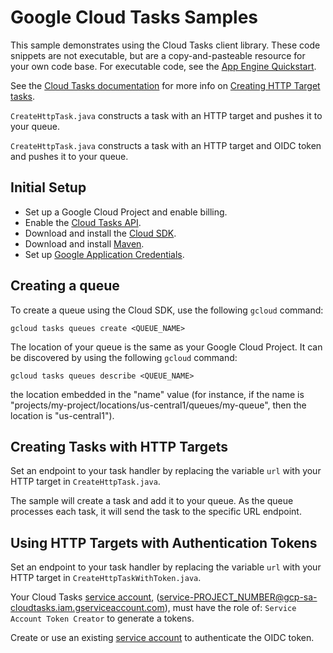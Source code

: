 # Google Cloud Tasks Samples

This sample demonstrates using the Cloud Tasks client library. These code snippets
are not executable, but are a copy-and-pasteable resource for your own code
base. For executable code, see the [App Engine Quickstart](https://cloud.google.com/tasks/docs/quickstart-appengine).

See the [Cloud Tasks documentation](https://cloud.google.com/tasks/docs/) for more info on [Creating HTTP Target tasks](https://cloud.google.com/tasks/docs/creating-http-target-tasks).

`CreateHttpTask.java` constructs a task with an HTTP target and pushes it
to your queue.

`CreateHttpTask.java` constructs a task with an HTTP target and OIDC token and
pushes it to your queue.

## Initial Setup

 * Set up a Google Cloud Project and enable billing.
 * Enable the
 [Cloud Tasks API](https://console.cloud.google.com/launcher/details/google/cloudtasks.googleapis.com).
 * Download and install the [Cloud SDK](https://cloud.google.com/sdk).
 * Download and install [Maven](http://maven.apache.org/install.html).
 * Set up [Google Application Credentials](https://cloud.google.com/docs/authentication/getting-started).

## Creating a queue

To create a queue using the Cloud SDK, use the following `gcloud` command:

```
gcloud tasks queues create <QUEUE_NAME>
```

The location of your queue is the same as your Google Cloud Project. It can be discovered by using the following `gcloud` command:

```
gcloud tasks queues describe <QUEUE_NAME>
```
the location embedded in the "name" value (for instance, if the name is
"projects/my-project/locations/us-central1/queues/my-queue", then the
location is "us-central1").

## Creating Tasks with HTTP Targets

Set an endpoint to your task handler by replacing the variable `url` with your
HTTP target in `CreateHttpTask.java`.

The sample will create a task and add it to your queue. As the queue processes
each task, it will send the task to the specific URL endpoint.

## Using HTTP Targets with Authentication Tokens

Set an endpoint to your task handler by replacing the variable `url` with your
HTTP target in `CreateHttpTaskWithToken.java`.

Your Cloud Tasks [service account][sa],
(service-PROJECT_NUMBER@gcp-sa-cloudtasks.iam.gserviceaccount.com), must
have the role of: `Service Account Token Creator` to generate a tokens.

Create or use an existing [service account][sa] to authenticate the OIDC token.

[sa]: https://cloud.google.com/iam/docs/service-accounts
